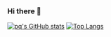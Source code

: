 ### Hi there 👋
<div flex>
  
[![pq's GitHub stats](https://github-readme-stats.vercel.app/api?username=qianphong&show_icons=true)](https://github.com/qianphong)
[![Top Langs](https://github-readme-stats.vercel.app/api/top-langs/?username=qianphong&hide=scss,less,css,html&layout=compact)](https://github.com/qianphong)
  
</div>



<!--
**qianphong/qianphong** is a ✨ _special_ ✨ repository because its `README.md` (this file) appears on your GitHub profile.

Here are some ideas to get you started:

- 🔭 I’m currently working on ...
- 🌱 I’m currently learning ...
- 👯 I’m looking to collaborate on ...
- 🤔 I’m looking for help with ...
- 💬 Ask me about ...
- 📫 How to reach me: ...
- 😄 Pronouns: ...
- ⚡ Fun fact: ...
-->
